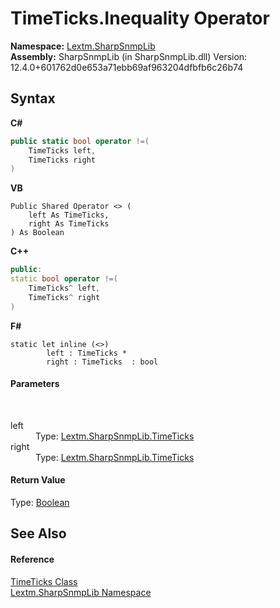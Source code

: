 # TimeTicks.Inequality Operator 
 

**Namespace:**&nbsp;<a href="N_Lextm_SharpSnmpLib">Lextm.SharpSnmpLib</a><br />**Assembly:**&nbsp;SharpSnmpLib (in SharpSnmpLib.dll) Version: 12.4.0+601762d0e653a71ebb69af963204dfbfb6c26b74

## Syntax

**C#**<br />
``` C#
public static bool operator !=(
	TimeTicks left,
	TimeTicks right
)
```

**VB**<br />
``` VB
Public Shared Operator <> ( 
	left As TimeTicks,
	right As TimeTicks
) As Boolean
```

**C++**<br />
``` C++
public:
static bool operator !=(
	TimeTicks^ left, 
	TimeTicks^ right
)
```

**F#**<br />
``` F#
static let inline (<>)
        left : TimeTicks * 
        right : TimeTicks  : bool
```


#### Parameters
&nbsp;<dl><dt>left</dt><dd>Type: <a href="T_Lextm_SharpSnmpLib_TimeTicks">Lextm.SharpSnmpLib.TimeTicks</a><br /></dd><dt>right</dt><dd>Type: <a href="T_Lextm_SharpSnmpLib_TimeTicks">Lextm.SharpSnmpLib.TimeTicks</a><br /></dd></dl>

#### Return Value
Type: <a href="https://docs.microsoft.com/dotnet/api/system.boolean" target="_blank" rel="noopener noreferrer">Boolean</a>

## See Also


#### Reference
<a href="T_Lextm_SharpSnmpLib_TimeTicks">TimeTicks Class</a><br /><a href="N_Lextm_SharpSnmpLib">Lextm.SharpSnmpLib Namespace</a><br />